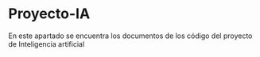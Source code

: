 # Proyecto-IA
En este apartado se encuentra los documentos de los código del proyecto de Inteligencia artificial
